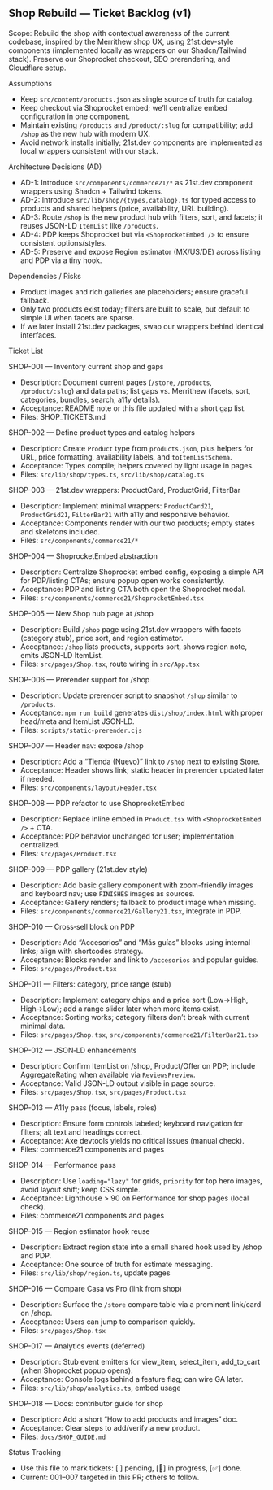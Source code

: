 ## Shop Rebuild — Ticket Backlog (v1)

Scope: Rebuild the shop with contextual awareness of the current codebase, inspired by the Merrithew shop UX, using 21st.dev-style components (implemented locally as wrappers on our Shadcn/Tailwind stack). Preserve our Shoprocket checkout, SEO prerendering, and Cloudflare setup.

Assumptions
- Keep `src/content/products.json` as single source of truth for catalog.
- Keep checkout via Shoprocket embed; we’ll centralize embed configuration in one component.
- Maintain existing `/products` and `/product/:slug` for compatibility; add `/shop` as the new hub with modern UX.
- Avoid network installs initially; 21st.dev components are implemented as local wrappers consistent with our stack.

Architecture Decisions (AD)
- AD-1: Introduce `src/components/commerce21/*` as 21st.dev component wrappers using Shadcn + Tailwind tokens.
- AD-2: Introduce `src/lib/shop/{types,catalog}.ts` for typed access to products and shared helpers (price, availability, URL building).
- AD-3: Route `/shop` is the new product hub with filters, sort, and facets; it reuses JSON-LD `ItemList` like `/products`.
- AD-4: PDP keeps Shoprocket but via `<ShoprocketEmbed />` to ensure consistent options/styles.
- AD-5: Preserve and expose Region estimator (MX/US/DE) across listing and PDP via a tiny hook.

Dependencies / Risks
- Product images and rich galleries are placeholders; ensure graceful fallback.
- Only two products exist today; filters are built to scale, but default to simple UI when facets are sparse.
- If we later install 21st.dev packages, swap our wrappers behind identical interfaces.

Ticket List

SHOP-001 — Inventory current shop and gaps
- Description: Document current pages (`/store`, `/products`, `/product/:slug`) and data paths; list gaps vs. Merrithew (facets, sort, categories, bundles, search, a11y details).
- Acceptance: README note or this file updated with a short gap list.
- Files: SHOP_TICKETS.md

SHOP-002 — Define product types and catalog helpers
- Description: Create `Product` type from `products.json`, plus helpers for URL, price formatting, availability labels, and `toItemListSchema`.
- Acceptance: Types compile; helpers covered by light usage in pages.
- Files: `src/lib/shop/types.ts`, `src/lib/shop/catalog.ts`

SHOP-003 — 21st.dev wrappers: ProductCard, ProductGrid, FilterBar
- Description: Implement minimal wrappers: `ProductCard21`, `ProductGrid21`, `FilterBar21` with a11y and responsive behavior.
- Acceptance: Components render with our two products; empty states and skeletons included.
- Files: `src/components/commerce21/*`

SHOP-004 — ShoprocketEmbed abstraction
- Description: Centralize Shoprocket embed config, exposing a simple API for PDP/listing CTAs; ensure popup open works consistently.
- Acceptance: PDP and listing CTA both open the Shoprocket modal.
- Files: `src/components/commerce21/ShoprocketEmbed.tsx`

SHOP-005 — New Shop hub page at /shop
- Description: Build `/shop` page using 21st.dev wrappers with facets (category stub), price sort, and region estimator.
- Acceptance: `/shop` lists products, supports sort, shows region note, emits JSON-LD ItemList.
- Files: `src/pages/Shop.tsx`, route wiring in `src/App.tsx`

SHOP-006 — Prerender support for /shop
- Description: Update prerender script to snapshot `/shop` similar to `/products`.
- Acceptance: `npm run build` generates `dist/shop/index.html` with proper head/meta and ItemList JSON‑LD.
- Files: `scripts/static-prerender.cjs`

SHOP-007 — Header nav: expose /shop
- Description: Add a “Tienda (Nuevo)” link to `/shop` next to existing Store.
- Acceptance: Header shows link; static header in prerender updated later if needed.
- Files: `src/components/layout/Header.tsx`

SHOP-008 — PDP refactor to use ShoprocketEmbed
- Description: Replace inline embed in `Product.tsx` with `<ShoprocketEmbed />` + CTA.
- Acceptance: PDP behavior unchanged for user; implementation centralized.
- Files: `src/pages/Product.tsx`

SHOP-009 — PDP gallery (21st.dev style)
- Description: Add basic gallery component with zoom-friendly images and keyboard nav; use `FINISHES` images as sources.
- Acceptance: Gallery renders; fallback to product image when missing.
- Files: `src/components/commerce21/Gallery21.tsx`, integrate in PDP.

SHOP-010 — Cross‑sell block on PDP
- Description: Add “Accesorios” and “Más guías” blocks using internal links; align with shortcodes strategy.
- Acceptance: Blocks render and link to `/accesorios` and popular guides.
- Files: `src/pages/Product.tsx`

SHOP-011 — Filters: category, price range (stub)
- Description: Implement category chips and a price sort (Low→High, High→Low); add a range slider later when more items exist.
- Acceptance: Sorting works; category filters don’t break with current minimal data.
- Files: `src/pages/Shop.tsx`, `src/components/commerce21/FilterBar21.tsx`

SHOP-012 — JSON‑LD enhancements
- Description: Confirm ItemList on /shop, Product/Offer on PDP; include AggregateRating when available via `ReviewsPreview`.
- Acceptance: Valid JSON‑LD output visible in page source.
- Files: `src/pages/Shop.tsx`, `src/pages/Product.tsx`

SHOP-013 — A11y pass (focus, labels, roles)
- Description: Ensure form controls labeled; keyboard navigation for filters; alt text and headings correct.
- Acceptance: Axe devtools yields no critical issues (manual check).
- Files: commerce21 components and pages

SHOP-014 — Performance pass
- Description: Use `loading="lazy"` for grids, `priority` for top hero images, avoid layout shift; keep CSS simple.
- Acceptance: Lighthouse > 90 on Performance for shop pages (local check).
- Files: commerce21 components and pages

SHOP-015 — Region estimator hook reuse
- Description: Extract region state into a small shared hook used by /shop and PDP.
- Acceptance: One source of truth for estimate messaging.
- Files: `src/lib/shop/region.ts`, update pages

SHOP-016 — Compare Casa vs Pro (link from shop)
- Description: Surface the `/store` compare table via a prominent link/card on /shop.
- Acceptance: Users can jump to comparison quickly.
- Files: `src/pages/Shop.tsx`

SHOP-017 — Analytics events (deferred)
- Description: Stub event emitters for view_item, select_item, add_to_cart (when Shoprocket popup opens).
- Acceptance: Console logs behind a feature flag; can wire GA later.
- Files: `src/lib/shop/analytics.ts`, embed usage

SHOP-018 — Docs: contributor guide for shop
- Description: Add a short “How to add products and images” doc.
- Acceptance: Clear steps to add/verify a new product.
- Files: `docs/SHOP_GUIDE.md`

Status Tracking
- Use this file to mark tickets: [ ] pending, [🔄] in progress, [✅] done.
- Current: 001–007 targeted in this PR; others to follow.

